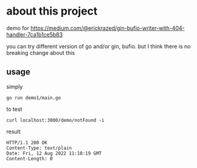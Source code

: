 # about this project

demo for https://medium.com/@erickrazed/gin-bufio-writer-with-404-handler-7ca1b1ce5b83


you can try different version of go and/or gin, bufio. but I think there is no breaking change about this

## usage

simply

```
go run demo1/main.go
```

to test
```
curl localhost:3000/demo/notFound -i
```

result

```
HTTP/1.1 200 OK
Content-Type: text/plain
Date: Fri, 12 Aug 2022 11:18:19 GMT
Content-Length: 0

```

